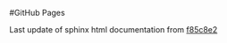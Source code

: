 #GitHub Pages

Last update of sphinx html documentation from [f85c8e2](https://github.com/hynky1999/CmonCrawl/tree/f85c8e29d07016cbafa724acf9a17576b55d4029)

